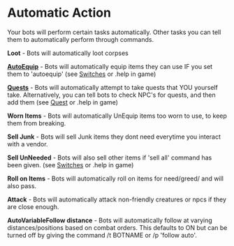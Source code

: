 # Automatic Action

Your bots will perform certain tasks automatically. Other tasks you can tell them to automatically perform through commands.


**Loot** - Bots will automatically loot corpses

**[AutoEquip](Bot-Switches)** - Bots will automatically equip items they can use IF you set them to 'autoequip' (see [Switches](Bot-Switches) or .help in game)

**[Quests](InterAction-Commands)** - Bots will automatically attempt to take quests that YOU yourself take.
         Alternatively, you can tell bots to check NPC's for quests, and then add them (see [Quest](InterAction-Commands) or .help in game)

**Worn Items** - Bots will automatically UnEquip items too worn to use, to keep them from breaking.

**Sell Junk** - Bots will sell Junk items they dont need everytime you interact with a vendor.

**Sell UnNeeded** - Bots will also sell other items if 'sell all' command has been given. (see [Switches](Bot-Switches) or .help in game)

**Roll on Items** - Bots will automatically roll on items for need/greed/ and will also pass.

**Attack** - Bots will automatically attack non-friendly creatures or npcs if they are close enough.

**AutoVariableFollow distance** - Bots will automatically follow at varying distances/positions based on combat orders. This defaults to ON but can be turned off by giving the command /t BOTNAME or /p 'follow auto'.
